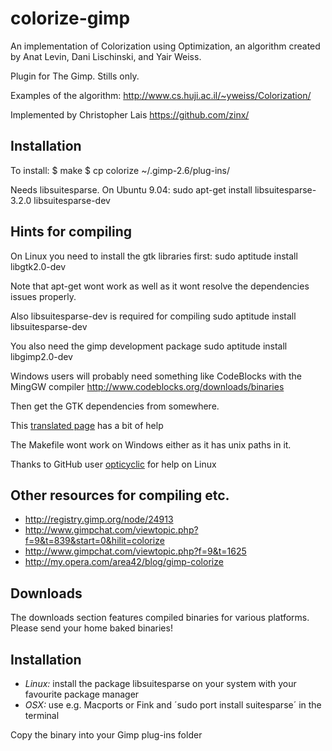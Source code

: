 # colorize-gimp 

An implementation of Colorization using Optimization, an algorithm created by Anat Levin, Dani Lischinski, and Yair Weiss.

Plugin for The Gimp. Stills only.

Examples of the algorithm: http://www.cs.huji.ac.il/~yweiss/Colorization/

Implemented by Christopher Lais https://github.com/zinx/

## Installation

To install:
$ make
$ cp colorize ~/.gimp-2.6/plug-ins/

Needs libsuitesparse.
On Ubuntu 9.04:
sudo apt-get install libsuitesparse-3.2.0 libsuitesparse-dev

## Hints for compiling 

On Linux you need to install the gtk libraries first:
sudo aptitude install libgtk2.0-dev

Note that apt-get wont work as well as it wont resolve the dependencies issues properly.

Also libsuitesparse-dev is required for compiling
sudo aptitude install libsuitesparse-dev

You also need the gimp development package
sudo aptitude install libgimp2.0-dev

Windows users will probably need something like CodeBlocks with the MingGW compiler
http://www.codeblocks.org/downloads/binaries

Then get the GTK dependencies from somewhere.

This [translated page](http://translate.google.com/translate?hl=en&sl=de&u=http://www.pronix.de/pronix-1212.html&prev=/search%3Fq%3Dbuild%2Ba%2BGIMP%2Bplug-in%2Bon%2Bwindows%2Bcodeblocks%26hl%3Den%26tbo%3Dd%26biw%3D1278%26bih%3D518&sa=X&ei=9WWhUKWtLOrQyAG8jIGIBQ&ved=0CDsQ7gEwAQ) has a bit of help

The Makefile wont work on Windows either as it has unix paths in it.

Thanks to GitHub user [opticyclic](https://github.com/opticyclic) for help on Linux

## Other resources for compiling etc.

 * http://registry.gimp.org/node/24913
 * http://www.gimpchat.com/viewtopic.php?f=9&t=839&start=0&hilit=colorize
 * http://www.gimpchat.com/viewtopic.php?f=9&t=1625
 * http://my.opera.com/area42/blog/gimp-colorize

## Downloads

The downloads section features compiled binaries for various platforms. Please send your home baked binaries!

## Installation

 * *Linux:* install the package libsuitesparse on your system with your favourite package manager
 * *OSX:* use e.g. Macports or Fink and ´sudo port install suitesparse´ in the terminal 
 
 Copy the binary into your Gimp plug-ins folder
